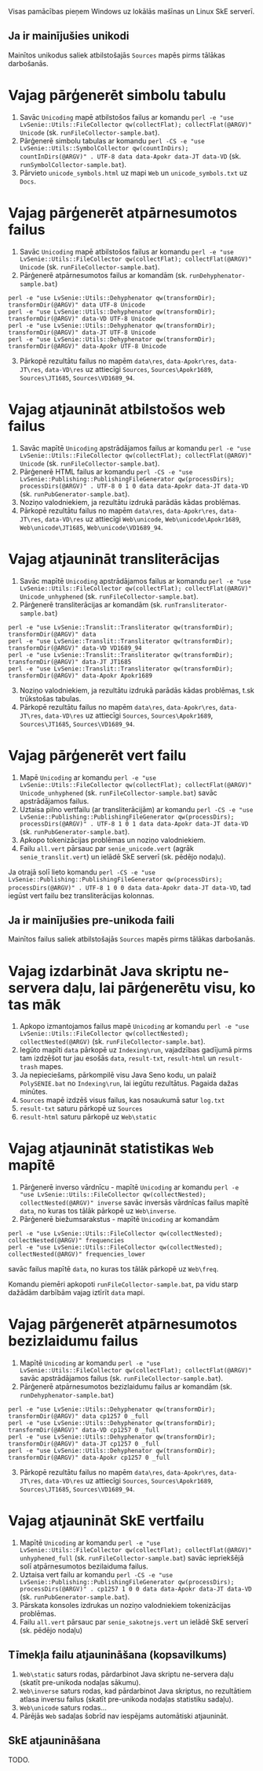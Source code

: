 Visas pamācības pieņem Windows uz lokālās mašīnas un Linux SkE serverī.

Ja ir mainījušies unikodi
-------------------------

Mainītos unikodus saliek atbilstošajās `Sources` mapēs pirms tālākas darbošanās.

Vajag pārģenerēt simbolu tabulu
===============================
1. Savāc `Unicoding` mapē atbilstošos failus ar komandu `perl -e "use LvSenie::Utils::FileCollector qw(collectFlat); collectFlat(@ARGV)" Unicode` (sk. `runFileCollector-sample.bat`).
2. Pārģenerē simbolu tabulas ar komandu `perl -CS -e "use LvSenie::Utils::SymbolCollector qw(countInDirs); countInDirs(@ARGV)" . UTF-8 data data-Apokr data-JT data-VD` (sk. `runSymbolCollector-sample.bat`).
3. Pārvieto `unicode_symbols.html` uz mapi `Web` un `unicode_symbols.txt` uz `Docs`.



Vajag pārģenerēt atpārnesumotos failus
======================================

1. Savāc `Unicoding` mapē atbilstošos failus ar komandu `perl -e "use LvSenie::Utils::FileCollector qw(collectFlat); collectFlat(@ARGV)" Unicode` (sk. `runFileCollector-sample.bat`).
2. Pārģenerē atpārnesumotos failus ar komandām (sk. `runDehyphenator-sample.bat`)
```
perl -e "use LvSenie::Utils::Dehyphenator qw(transformDir); transformDir(@ARGV)" data UTF-8 Unicode
perl -e "use LvSenie::Utils::Dehyphenator qw(transformDir); transformDir(@ARGV)" data-VD UTF-8 Unicode
perl -e "use LvSenie::Utils::Dehyphenator qw(transformDir); transformDir(@ARGV)" data-JT UTF-8 Unicode
perl -e "use LvSenie::Utils::Dehyphenator qw(transformDir); transformDir(@ARGV)" data-Apokr UTF-8 Unicode
```
3. Pārkopē rezultātu failus no mapēm `data\res`, `data-Apokr\res`, `data-JT\res`, `data-VD\res` uz attiecīgi `Sources`, `Sources\Apokr1689`, `Sources\JT1685`, `Sources\VD1689_94`.


Vajag atjaunināt atbilstošos web failus
=======================================

1. Savāc mapītē `Unicoding` apstrādājamos failus ar komandu `perl -e "use LvSenie::Utils::FileCollector qw(collectFlat); collectFlat(@ARGV)" Unicode` (sk. `runFileCollector-sample.bat`).
2. Pārģenerē HTML failus ar komandu `perl -CS -e "use LvSenie::Publishing::PublishingFileGenerator qw(processDirs); processDirs(@ARGV)" . UTF-8 0 1 0 data data-Apokr data-JT data-VD` (sk. `runPubGenerator-sample.bat`).
3. Noziņo valodniekiem, ja rezultātu izdrukā parādās kādas problēmas.
4. Pārkopē rezultātu failus no mapēm `data\res`, `data-Apokr\res`, `data-JT\res`, `data-VD\res` uz attiecīgi `Web\unicode`, `Web\unicode\Apokr1689`, `Web\unicode\JT1685`, `Web\unicode\VD1689_94`.


Vajag atjaunināt transliterācijas
=================================

1. Savāc mapītē `Unicoding` apstrādājamos failus ar komandu `perl -e "use LvSenie::Utils::FileCollector qw(collectFlat); collectFlat(@ARGV)" Unicode_unhyphened` (sk. `runFileCollector-sample.bat`).
2. Pārģenerē transliterācijas ar komandām (sk. `runTransliterator-sample.bat`)
```
perl -e "use LvSenie::Translit::Transliterator qw(transformDir); transformDir(@ARGV)" data
perl -e "use LvSenie::Translit::Transliterator qw(transformDir); transformDir(@ARGV)" data-VD VD1689_94
perl -e "use LvSenie::Translit::Transliterator qw(transformDir); transformDir(@ARGV)" data-JT JT1685
perl -e "use LvSenie::Translit::Transliterator qw(transformDir); transformDir(@ARGV)" data-Apokr Apokr1689
```
3. Noziņo valodniekiem, ja rezultātu izdrukā parādās kādas problēmas, t.sk trūkstošas tabulas.
4. Pārkopē rezultātu failus no mapēm `data\res`, `data-Apokr\res`, `data-JT\res`, `data-VD\res` uz attiecīgi `Sources`, `Sources\Apokr1689`, `Sources\JT1685`, `Sources\VD1689_94`.


Vajag pārģenerēt vert failu
===========================
1. Mapē `Unicoding` ar komandu `perl -e "use LvSenie::Utils::FileCollector qw(collectFlat); collectFlat(@ARGV)" Unicode_unhyphened` (sk. `runFileCollector-sample.bat`) savāc apstrādājamos failus.
2. Uztaisa pilno vertfailu (ar transliterācijām) ar komandu `perl -CS -e "use LvSenie::Publishing::PublishingFileGenerator qw(processDirs); processDirs(@ARGV)" . UTF-8 1 0 1 data data-Apokr data-JT data-VD` (sk. `runPubGenerator-sample.bat`).
3. Apkopo tokenizācijas problēmas un noziņo valodniekiem.
4. Failu `all.vert` pārsauc par `senie_unicode.vert` (agrāk `senie_translit.vert`) un ielādē SkE serverī (sk. pēdējo nodaļu).

Ja otrajā solī lieto komandu `perl -CS -e "use LvSenie::Publishing::PublishingFileGenerator qw(processDirs); processDirs(@ARGV)" . UTF-8 1 0 0 data data-Apokr data-JT data-VD`, tad iegūst vert failu bez transliterācijas kolonnas.



Ja ir mainījušies pre-unikoda faili
-----------------------------------

Mainītos failus saliek atbilstošajās `Sources` mapēs pirms tālākas darbošanās.

Vajag izdarbināt Java skriptu ne-servera daļu, lai pārģenerētu visu, ko tas māk
===============================================================================

1. Apkopo izmantojamos failus mapē `Unicoding` ar komandu `perl -e "use LvSenie::Utils::FileCollector qw(collectNested); collectNested(@ARGV)` (sk. `runFileCollector-sample.bat`).
2. Iegūto mapīti `data` pārkopē uz `Indexing\run`, vajadzības gadījumā pirms tam izdzēšot tur jau esošās `data`, `result-txt`, `result-html` un `result-trash` mapes.
3. Ja nepieciešams, pārkompilē visu Java Seno kodu, un palaiž `PolySENIE.bat` no `Indexing\run`, lai iegūtu rezultātus. Pagaida dažas minūtes.
4. `Sources` mapē izdzēš visus failus, kas nosaukumā satur `log.txt`
5. `result-txt` saturu pārkopē uz `Sources`
6. `result-html` saturu pārkopē uz `Web\static`


Vajag atjaunināt statistikas `Web` mapītē
=========================================

1. Pārģenerē inverso vārdnīcu - mapītē `Unicoding` ar komandu `perl -e "use LvSenie::Utils::FileCollector qw(collectNested); collectNested(@ARGV)" inverse` savāc inversās vārdnīcas failus mapītē `data`, no kuras tos tālāk pārkopē uz `Web\inverse`.
2. Pārģenerē biežumsarakstus - mapītē `Unicoding` ar komandām 
```
perl -e "use LvSenie::Utils::FileCollector qw(collectNested); collectNested(@ARGV)" frequencies
perl -e "use LvSenie::Utils::FileCollector qw(collectNested); collectNested(@ARGV)" frequencies_lower
```
savāc failus mapītē `data`, no kuras tos tālāk pārkopē uz `Web\freq`.

Komandu piemēri apkopoti `runFileCollector-sample.bat`, pa vidu starp dažādām darbībām vajag iztīrīt `data` mapi.


Vajag pārģenerēt atpārnesumotos bezizlaidumu failus
===================================================

1. Mapītē `Unicoding` ar komandu `perl -e "use LvSenie::Utils::FileCollector qw(collectFlat); collectFlat(@ARGV)"` savāc apstrādājamos failus (sk. `runFileCollector-sample.bat`).
2. Pārģenerē atpārnesumotos bezizlaidumu failus ar komandām (sk. `runDehyphenator-sample.bat`)
```
perl -e "use LvSenie::Utils::Dehyphenator qw(transformDir); transformDir(@ARGV)" data cp1257 0 _full
perl -e "use LvSenie::Utils::Dehyphenator qw(transformDir); transformDir(@ARGV)" data-VD cp1257 0 _full 
perl -e "use LvSenie::Utils::Dehyphenator qw(transformDir); transformDir(@ARGV)" data-JT cp1257 0 _full
perl -e "use LvSenie::Utils::Dehyphenator qw(transformDir); transformDir(@ARGV)" data-Apokr cp1257 0 _full
```
3. Pārkopē rezultātu failus no mapēm `data\res`, `data-Apokr\res`, `data-JT\res`, `data-VD\res` uz attiecīgi `Sources`, `Sources\Apokr1689`, `Sources\JT1685`, `Sources\VD1689_94`.


Vajag atjaunināt SkE vertfailu
==============================
1. Mapītē `Unicoding` ar komandu `perl -e "use LvSenie::Utils::FileCollector qw(collectFlat); collectFlat(@ARGV)" unhyphened_full` (sk. `runFileCollector-sample.bat`) savāc iepriekšējā solī atpārnesumotos bezilaiduma failus.
2. Uztaisa vert failu ar komandu `perl -CS -e "use LvSenie::Publishing::PublishingFileGenerator qw(processDirs); processDirs(@ARGV)" . cp1257 1 0 0 data data-Apokr data-JT data-VD` (sk. `runPubGenerator-sample.bat`).
3. Pārskata konsoles izdrukas un noziņo valodniekiem tokenizācijas problēmas.
4. Failu `all.vert` pārsauc par `senie_sakotnejs.vert` un ielādē SkE serverī (sk. pēdējo nodaļu)



Tīmekļa failu atjaunināšana (kopsavilkums)
------------------------------------------
1. `Web\static` saturs rodas, pārdarbinot Java skriptu ne-servera daļu (skatīt pre-unikoda nodaļas sākumu).
2. `Web\inverse` saturs rodas, kad pārdarbinot Java skriptus, no rezultātiem atlasa inversu failus (skatīt pre-unikoda nodaļas statistiku sadaļu).
3. `Web\unicode` saturs rodas...
4. Pārējās `Web` sadaļas šobrīd nav iespējams automātiski atjaunināt.



SkE atjaunināšana
-----------------
TODO.